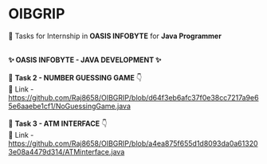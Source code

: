 # OIBGRIP
🎯 Tasks for Internship in **OASIS INFOBYTE** for **Java Programmer**  
<br />

   **✨ OASIS INFOBYTE - JAVA DEVELOPMENT  ✨**
<br />
<br />
🚀  **Task 2 - NUMBER GUESSING GAME** 👇
<br>
🔗 Link - https://github.com/Raj8658/OIBGRIP/blob/d64f3eb6afc37f0e38cc7217a9e65e6aaebe1cf1/NoGuessingGame.java
<br />
<br />
🚀  **Task 3 - ATM INTERFACE** 👇
<br />
🔗 Link - https://github.com/Raj8658/OIBGRIP/blob/a4ea875f655d1d8093da0a613203e08a4479d314/ATMinterface.java

